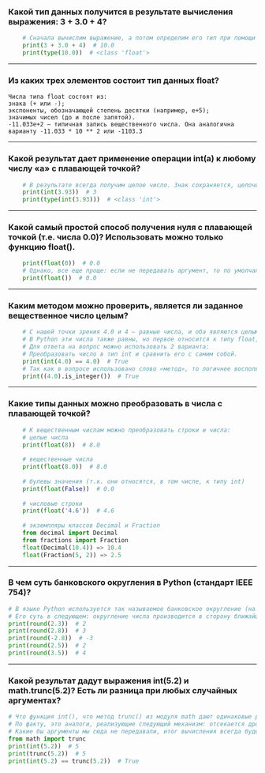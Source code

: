 ### Какой тип данных получится в результате вычисления выражения: 3 + 3.0 + 4?
```python
    # Сначала вычислим выражение, а потом определим его тип при помощи функции type().
    print(3 + 3.0 + 4)  # 10.0 
    print(type(10.0))  # <class 'float'>
```
___
### Из каких трех элементов состоит тип данных float?
    Числа типа float состоят из:
    знака (+ или -);
    экспоненты, обозначающей степень десятки (например, е+5);
    значимых чисел (до и после запятой).
    -11.033e+2 – типичная запись вещественного числа. Она аналогична варианту -11.033 * 10 ** 2 или -1103.3
___
### Какой результат дает применение операции int(a) к любому числу «а» с плавающей точкой?
```python
    # В результате всегда получим целое число. Знак сохраняется, целочисленная часть остается, а вся дробная часть отрезается.
    print(int(3.93))  # 3
    print(type(int(3.93)))  # <class 'int'>
```
___
### Какой самый простой способ получения нуля с плавающей точкой (т.е. числа 0.0)? Использовать можно только функцию float().
```python
    print(float(0))  # 0.0
    # Однако, все еще проще: если не передавать аргумент, то по умолчанию ставится 0.
    print(float())  # 0.0
```
___
### Каким методом можно проверить, является ли заданное вещественное число целым?
```python
    # С нашей точки зрения 4.0 и 4 – равные числа, и оба являются целыми, так как 0 после точки не несет никакой смысловой нагрузки. 
    # В Python эти числа также равны, но первое относится к типу float, а второе – к int.
    # Для ответа на вопрос можно использовать 2 варианта:
    # Преобразовать число в тип int и сравнить его с самим собой.
    print(int(4.0) == 4.0)  # True
    # Так как в вопросе использовано слово «метод», то логичнее воспользоваться соответствующим методом.
    print((4.0).is_integer())  # True
```
___
### Какие типы данных можно преобразовать в числа с плавающей точкой?
```python
    # К вещественным числам можно преобразовать строки и числа:
    # целые числа
    print(float(8))  # 8.0
    
    # вещественные числа
    print(float(8.0))  # 8.0
    
    # булевы значения (т.к. они относятся, в том числе, к типу int)
    print(float(False))  # 0.0
    
    # числовые строки
    print(float('4.6'))  # 4.6
    
    # экземпляры классов Decimal и Fraction
    from decimal import Decimal
    from fractions import Fraction
    float(Decimal(10.4)) => 10.4
    float(Fraction(5, 2)) => 2.5
```
___
### В чем суть банковского округления в Python (стандарт IEEE 754)?
```python
# В языке Python используется так называемое банковское округление (на основании стандарта IEEE 754). 
# Его суть в следующем: округление числа производится в сторону ближайшего значения, а если последняя цифра 5, то в сторону ближайшего четного числа.
print(round(2.3))  # 2
print(round(2.8))  # 3
print(round(-2.8))  # -3
print(round(2.5))  # 2
print(round(3.5))  # 4
```
___
### Какой результат дадут выражения int(5.2) и math.trunc(5.2)? Есть ли разница при любых случайных аргументах?
```python
# Что функция int(), что метод trunc() из модуля math дают одинаковые результаты. 
# По факту, это аналоги, реализующие следующий механизм: отсекается дробная часть и возвращается целочисленное значение с сохранением знака.
# Какие бы аргументы мы сюда не передавали, итог вычисления всегда будет одинаковым.
from math import trunc
print(int(5.2))  # 5
print(trunc(5.2))  # 5
print(int(5.2) == trunc(5.2))  # True
```
